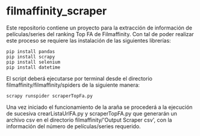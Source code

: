 # filmaffinity_scraper

Este repositorio contiene un proyecto para la extracción de información de películas/series del ranking Top FA de Filmaffinity. Con tal de poder realizar este proceso se requiere las instalación de las siguientes librerías:

```
pip install pandas
pip install scrapy
pip install selenium
pip install datetime
```

El script deberá ejecutarse por terminal desde el directorio filmaffinity/filmaffinity/spiders de la siguiente manera:

```
scrapy runspider scraperTopFa.py
```

Una vez iniciado el funcionamiento de la araña se procederá a la ejecución de sucesiva crearListaUrlFA.py y scraperTopFA.py que generarán un archivo csv en el directorio filmaffinity/'Output Scraper csv', con la información del número de películas/series requerido.
